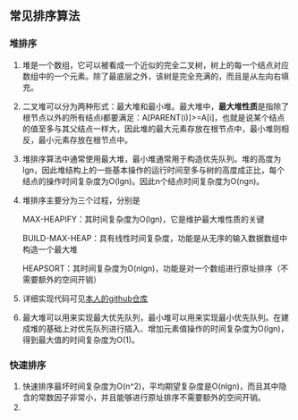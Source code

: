 ## 常见排序算法

### 堆排序

1. 堆是一个数组，它可以被看成一个近似的完全二叉树，树上的每一个结点对应数组中的一个元素。除了最底层之外，该树是完全充满的，而且是从左向右填充。

2. 二叉堆可以分为两种形式：最大堆和最小堆。最大堆中，**最大堆性质**是指除了根节点以外的所有结点i都要满足：A[PARENT(i)]>=A[i]，也就是说某个结点的值至多与其父结点一样大，因此堆的最大元素存放在根节点中，最小堆则相反，最小元素存放在根节点中。

3. 堆排序算法中通常使用最大堆，最小堆通常用于构造优先队列。堆的高度为lgn，因此堆结构上的一些基本操作的运行时间至多与树的高度成正比，每个结点的操作时间复杂度为O(lgn)。因此n个结点时间复杂度为O(ngn)。

4. 堆排序主要分为三个过程，分别是

   MAX-HEAPIFY：其时间复杂度为O(lgn)，它是维护最大堆性质的关键

   BUILD-MAX-HEAP：具有线性时间复杂度，功能是从无序的输入数据数组中构造一个最大堆

   HEAPSORT：其时间复杂度为O(nlgn)，功能是对一个数组进行原址排序（不需要额外的空间开销）

5. 详细实现代码可见[本人的github仓库](https://github.com/xdyangwei/Data_Structure_And_Algorithm)

6. 最大堆可以用来实现最大优先队列，最小堆可以用来实现最小优先队列。在建成堆的基础上对优先队列进行插入、增加元素值操作的时间复杂度为O(lgn)，得到最大值的时间复杂度为O(1)。

### 快速排序

1. 快速排序最坏时间复杂度为O(n^2)，平均期望复杂度是O(nlgn)，而且其中隐含的常数因子非常小，并且能够进行原址排序不需要额外的空间开销。
2. 